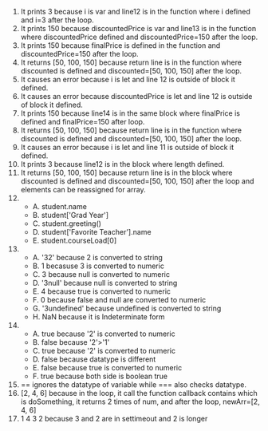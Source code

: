 1. It prints 3 because i is var and line12 is in the function where i defined and i=3 after the loop.
2. It prints 150 because discountedPrice is var and line13 is in the function where discountedPrice defined and discountedPrice=150 after the loop.
3. It prints 150 because finalPrice is defined in the function and discountedPrice=150 after the loop.
4. It returns [50, 100, 150] because return line is in the function where discounted is defined and discounted=[50, 100, 150] after the loop.
5. It causes an error because i is let and line 12 is outside of block it defined.
6. It causes an error because discountedPrice is let and line 12 is outside of block it defined.
7. It prints 150 because line14 is in the same block where finalPrice is defined and finalPrice=150 after loop.
8. It returns [50, 100, 150] because return line is in the function where discounted is defined and discounted=[50, 100, 150] after the loop.
9. It causes an error because i is let and line 11 is outside of block it defined.
10. It prints 3 because line12 is in the block where length defined.
11. It returns [50, 100, 150] because return line is in the block where discounted is defined and discounted=[50, 100, 150] after the loop and elements can be reassigned for array.
12. - A. student.name
    - B. student['Grad Year']
    - C. student.greeting()
    - D. student['Favorite Teacher'].name
    - E. student.courseLoad[0]
13. - A. '32' because 2 is converted to string
    - B. 1 becasuse 3 is converted to numeric
    - C. 3 because null is converted to numeric
    - D. '3null' because null is converted to string
    - E. 4 because true is converted to numeric
    - F. 0 because false and null are converted to numeric
    - G. '3undefined' because undefined is converted to string
    - H. NaN because it is Indeterminate form
14. - A. true because '2' is converted to numeric
    - B. false because '2'>'1'
    - C. true because '2' is converted to numeric
    - D. false because datatype is different
    - E. false because true is converted to numeric
    - F. true because both side is boolean true
15. == ignores the datatype of variable while === also checks datatype.
17. [2, 4, 6] because in the loop, it call the function callback contains which is doSomething, it returns 2 times of num, and after the loop, newArr=[2, 4, 6]
19. 1 4 3 2 because 3 and 2 are in settimeout and 2 is longer